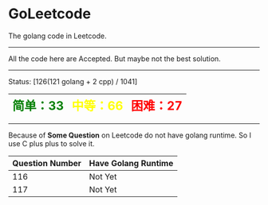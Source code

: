 # GoLeetcode
The golang code in Leetcode.

-----

All the code here are Accepted. But maybe not the best solution.

-----
Status: [126(121 golang + 2 cpp) / 1041]

| <font color=green size=5>简单：33</font> | <font color=yellow size=5>中等：66</font> | <font color=red size=5>困难：27</font> |
| ----------------------------------------|------------------------------------------|---------------------------------------|

-----

Because of **Some Question** on Leetcode do not have golang runtime. So I use C plus plus to solve it.

| Question Number | Have Golang Runtime |
| --------------- | ------------------- |
| 116 | Not Yet |
| 117 | Not Yet |
